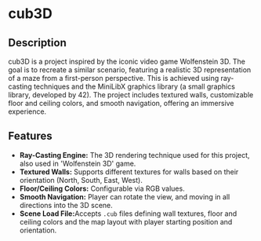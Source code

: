 <h1>cub3D</h1>

<h2>Description</h2>

cub3D is a project inspired by the iconic video game Wolfenstein 3D. The goal is to recreate a similar scenario, featuring a realistic 3D representation of a maze from a first-person perspective. This is achieved using ray-casting techniques and the MiniLibX graphics library (a small graphics library, developed by 42). The project includes textured walls, customizable floor and ceiling colors, and smooth navigation, offering an immersive experience.


<h2>Features</h2>

<ul>
  <li><strong>Ray-Casting Engine:</strong> The 3D rendering technique used for this project, also used in 'Wolfenstein 3D' game.</li>
  <li><strong>Textured Walls:</strong> Supports different textures for walls based on their orientation (North, South, East, West).</li>
  <li><strong>Floor/Ceiling Colors:</strong> Configurable via RGB values.</li>
  <li><strong>Smooth Navigation:</strong> Player can rotate the view, and moving in all directions into the 3D scene.</li>
  <li><strong>Scene Load File:</strong>Accepts <code>.cub</code> files defining wall textures, floor and ceiling colors and the map layout with player starting position and orientation.
  
</ul>
